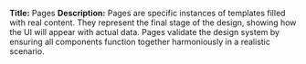 **Title:** Pages
**Description:** Pages are specific instances of templates filled with real content. They represent the final stage of the design, showing how the UI will appear with actual data. Pages validate the design system by ensuring all components function together harmoniously in a realistic scenario.
